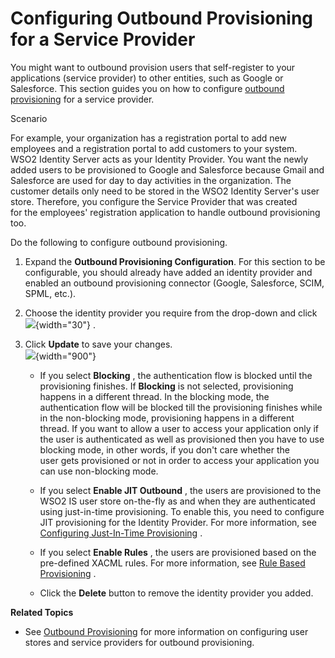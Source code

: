 # Configuring Outbound Provisioning for a Service Provider

You might want to outbound provision users that self-register to your
applications (service provider) to other entities, such as Google or
Salesforce. This section guides you on how to configure [outbound
provisioning](_Outbound_Provisioning_) for a service provider.

Scenario

For example, your organization has a registration portal to add new
employees and a registration portal to add customers to your system.
WSO2 Identity Server acts as your Identity Provider. You want the newly
added users to be provisioned to Google and Salesforce because Gmail and
Salesforce are used for day to day activities in the organization. The
customer details only need to be stored in the WSO2 Identity Server's
user store. Therefore, you configure the Service Provider that was
created for the employees' registration application to handle outbound
provisioning too.

Do the following to configure outbound provisioning.

1.  Expand the **Outbound Provisioning Configuration**. For this
    section to be configurable, you should already have added an
    identity provider and enabled an outbound provisioning connector
    (Google, Salesforce, SCIM, SPML, etc.).
2.  Choose the identity provider you require from the drop-down
    and click  
    ![](attachments/103329864/103329866.png){width="30"} .

3.  Click **Update** to save your changes.  
    ![](attachments/103329864/103329865.png){width="900"}

    -   If you select **Blocking** , the authentication flow is blocked
        until the provisioning finishes. If **Blocking** is not
        selected, provisioning happens in a different thread. In the
        blocking mode, the authentication flow will be blocked till the
        provisioning finishes while in the non-blocking mode,
        provisioning happens in a different thread. If you want to allow
        a user to access your application only if the user is
        authenticated as well as provisioned then you have to use
        blocking mode, in other words, if you don't care whether the
        user gets provisioned or not in order to access your application
        you can use non-blocking mode.

    -   If you select **Enable JIT Outbound** , the users are
        provisioned to the WSO2 IS user store on-the-fly as and when
        they are authenticated using just-in-time provisioning. To
        enable this, you need to configure JIT provisioning for the
        Identity Provider. For more information, see [Configuring
        Just-In-Time
        Provisioning](https://docs.wso2.com/display/IS530/Configuring+Just-In-Time+Provisioning+for+an+Identity+Provider)
        .
    -   If you select **Enable Rules** , the users are provisioned based
        on the pre-defined XACML rules. For more information, see [Rule
        Based
        Provisioning](https://docs.wso2.com/display/IS530/Rule+Based+Provisioning)
        .
    -   Click the **Delete** button to remove the identity provider you
        added.

**Related Topics**

-   See [Outbound Provisioning](_Outbound_Provisioning_) for more
    information on configuring user stores and service providers for
    outbound provisioning.
